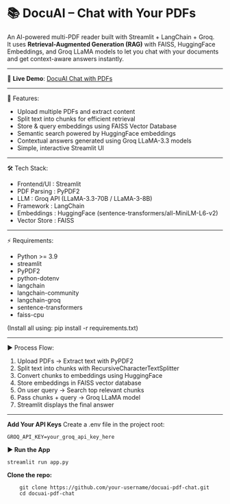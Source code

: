 📚 DocuAI – Chat with Your PDFs
=======================================================================

An AI-powered multi-PDF reader built with Streamlit + LangChain + Groq.  
It uses **Retrieval-Augmented Generation (RAG)** with FAISS, HuggingFace 
Embeddings, and Groq LLaMA models to let you chat with your documents 
and get context-aware answers instantly.

-----------------------------------------------------------------------

🔗 **Live Demo**: [DocuAI Chat with PDFs](https://docuai-chat-with-your-pdfs.streamlit.app/)  

-----------------------------------------------------------------------


🚀 Features:
- Upload multiple PDFs and extract content
- Split text into chunks for efficient retrieval
- Store & query embeddings using FAISS Vector Database
- Semantic search powered by HuggingFace embeddings
- Contextual answers generated using Groq LLaMA-3.3 models
- Simple, interactive Streamlit UI

-----------------------------------------------------------------------
🛠️ Tech Stack:
- Frontend/UI   : Streamlit
- PDF Parsing   : PyPDF2
- LLM           : Groq API (LLaMA-3.3-70B / LLaMA-3-8B)
- Framework     : LangChain
- Embeddings    : HuggingFace (sentence-transformers/all-MiniLM-L6-v2)
- Vector Store  : FAISS

-----------------------------------------------------------------------
⚡ Requirements:
- Python >= 3.9
- streamlit
- PyPDF2
- python-dotenv
- langchain
- langchain-community
- langchain-groq
- sentence-transformers
- faiss-cpu

(Install all using: pip install -r requirements.txt)

-----------------------------------------------------------------------
▶️ Process Flow:
1. Upload PDFs → Extract text with PyPDF2
2. Split text into chunks with RecursiveCharacterTextSplitter
3. Convert chunks to embeddings using HuggingFace
4. Store embeddings in FAISS vector database
5. On user query → Search top relevant chunks
6. Pass chunks + query → Groq LLaMA model
7. Streamlit displays the final answer
-----------------------------------------------------------------------
**Add Your API Keys**
Create a .env file in the project root:
```
GROQ_API_KEY=your_groq_api_key_here
```

**▶️ Run the App**
```
streamlit run app.py
```
**Clone the repo:**
```
    git clone https://github.com/your-username/docuai-pdf-chat.git
    cd docuai-pdf-chat
```
